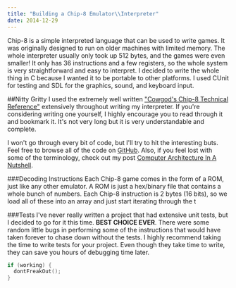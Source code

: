 ```yaml
---
title: "Building a Chip-8 Emulator\\Interpreter"
date: 2014-12-29
---
```


Chip-8 is a simple interpreted language that can be used to write games. It was originally designed to run on older machines with limited memory. The whole interpreter usually only took up 512 bytes, and the games were even smaller! It only has 36 instructions and a few registers, so the whole system is very straightforward and easy to interpret. I decided to write the whole thing in C because I wanted it to be portable to other platforms. I used CUnit for testing and SDL for the graphics, sound, and keyboard input.

##Nitty Gritty
I used the extremely well written ["Cowgod's Chip-8 Technical Reference"](http://devernay.free.fr/hacks/chip8/C8TECH10.HTM) extensively throughout writing my interpreter. If you're considering writing one yourself, I highly encourage you to read through it and bookmark it. It's not very long but it is very understandable and complete.

I won't go through every bit of code, but I'll try to hit the interesting buts. Feel free to browse all of the code on [GitHub](http://github.com). Also, if you feel lost with some of the terminology, check out my post [Computer Architecture In A Nutshell](/posts/computer-architecture-in-a-nutshell-part-1-instructions).

###Decoding Instructions
Each Chip-8 game comes in the form of a ROM, just like any other emulator. A ROM is just a hex/binary file that contains a whole bunch of numbers. Each Chip-8 instruction is 2 bytes (16 bits), so we load all of these into an array and just start iterating through the t

###Tests
I've never really written a project that had extensive unit tests, but I decided to go for it this time. **BEST CHOICE EVER**. There were some random little bugs in performing some of the instructions that would have taken forever to chase down without the tests. I highly recommend taking the time to write tests for your project. Even though they take time to write, they can save you hours of debugging time later.

```C
if (working) {
  dontFreakOut();
}
```
